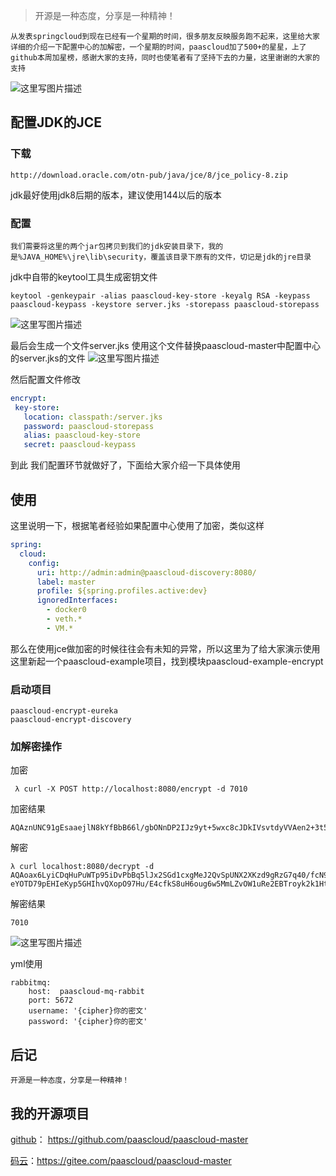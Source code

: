 > 开源是一种态度，分享是一种精神！

```
从发表springcloud到现在已经有一个星期的时间，很多朋友反映服务跑不起来，这里给大家详细的介绍一下配置中心的加解密，一个星期的时间，paascloud加了500+的星星，上了github本周加星榜，感谢大家的支持，同时也使笔者有了坚持下去的力量，这里谢谢的大家的支持
```
![这里写图片描述](http://img.paascloud.net/paascloud/doc/github_20180325225716.png)

## 配置JDK的JCE

### 下载

```
http://download.oracle.com/otn-pub/java/jce/8/jce_policy-8.zip
```
jdk最好使用jdk8后期的版本，建议使用144以后的版本

### 配置

```
我们需要将这里的两个jar包拷贝到我们的jdk安装目录下，我的是%JAVA_HOME%\jre\lib\security，覆盖该目录下原有的文件，切记是jdk的jre目录
```

jdk中自带的keytool工具生成密钥文件

```
keytool -genkeypair -alias paascloud-key-store -keyalg RSA -keypass paascloud-keypass -keystore server.jks -storepass paascloud-storepass
```

![这里写图片描述](http://img.paascloud.net/paascloud/doc/jce_20180325140421.png)

最后会生成一个文件server.jks 使用这个文件替换paascloud-master中配置中心的server.jks的文件
![这里写图片描述](http://img.paascloud.net/paascloud/doc/jec_20180325140532.png)

然后配置文件修改

```yml
encrypt:
 key-store:
   location: classpath:/server.jks
   password: paascloud-storepass
   alias: paascloud-key-store
   secret: paascloud-keypass
```
到此 我们配置环节就做好了，下面给大家介绍一下具体使用
## 使用

这里说明一下，根据笔者经验如果配置中心使用了加密，类似这样
	
```yml
spring:
  cloud:
    config:
      uri: http://admin:admin@paascloud-discovery:8080/
      label: master
      profile: ${spring.profiles.active:dev}
      ignoredInterfaces:
        - docker0
        - veth.*
        - VM.*
```
那么在使用jce做加密的时候往往会有未知的异常，所以这里为了给大家演示使用这里新起一个paascloud-example项目，找到模块paascloud-example-encrypt

### 启动项目

```
paascloud-encrypt-eureka
paascloud-encrypt-discovery
```
	
### 加解密操作
加密

```
 λ curl -X POST http://localhost:8080/encrypt -d 7010
```
加密结果
```
AQAznUNC91gEsaaejlN8kYfBbB66l/gbONnDP2IJz9yt+5wxc8cJDkIVsvtdyVVAen2+3t5iVe4IhhQB2PWr5vARdHi1CkeufFIwKVXESXzONwpbO4kh1+WhDuD/dfHKYZWKlrucUTbT1tNyxKBHaoopIDPkKKfyqLWMnhap9YKygMyp40pEEWMmG86Fb05gn8E5mq0cSpW9vVuybHTlh701k4/Zq8soRwqX8kXc5+oH05DIoTReKTByuK82MnMF9+a+MGf/qKZgChAgWTHQVuz2yMhWySvbWEKkNjNJ3r3LdWJG844Ka0dYKSTMEGdOw4ls+p0TLw5mdMPuJDd/uuduBE+mdf7BF+EAGfyCjzF3heEqVrXUnU8kVTUnFUf4QvM=
```
解密

```
λ curl localhost:8080/decrypt -d AQAoax6LyiCDqHuPuWTp95iDvPbBq5lJx2SGd1cxgMeJ2QvSpUNX2XKzd9gRzG7q40/fcN9K6wmTWzlQKLhHsuTn eYOTD79pEHIeKyp5GHIhvQXopO97Hu/E4cfkS8uH6oug6w5MmLZvOW1uRe2EBTroyk2k1HtrTOv9z0FPDxXhEe+5QcyAR/ArKwsZ4axPDXjv4pFEg6R9h/H4xG0hQJ9MPhDDzn1+Swmnerjnjfel6oSQ9vDC6WG9HwT527hIG74IWXIKd/JPqCE5XvcTilf9P3prcanDT2peKdatdlYGruXBva7pZmUUuov4TiKs4Yrqzl7JAO/4GtQhm16kuAbTBbevkv4HwVlPLeMgXy/EoSC9VHTDn635qiBObg3Cgis=
```
解密结果
```
7010
```

![这里写图片描述](http://img.paascloud.net/paascloud/doc/jce_20180325153913.png)

yml使用

```
rabbitmq:
    host:  paascloud-mq-rabbit
    port: 5672
    username: '{cipher}你的密文'
    password: '{cipher}你的密文'
```

## 后记

```
开源是一种态度，分享是一种精神！
```

## 我的开源项目
[github](https://github.com/paascloud/paascloud-master)： https://github.com/paascloud/paascloud-master

[码云](https://gitee.com/paascloud/paascloud-master)：https://gitee.com/paascloud/paascloud-master